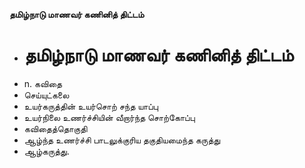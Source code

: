 **தமிழ்நாடு மாணவர் கணினித் திட்டம்**
- # தமிழ்நாடு மாணவர் கணினித் திட்டம்
- n. கவிதை
- செய்யுட்கலை
- உயர்கருத்தின் உயர்சொற் சந்த யாப்பு
- உயர்நிலை உணர்ச்சியின் வீறார்ந்த சொற்கோப்பு
- கவிதைத்தொகுதி
- ஆழ்ந்த உணர்ச்சி பாடலுக்குரிய தகுதியமைந்த கருத்து
- ஆழ்கருத்து.

